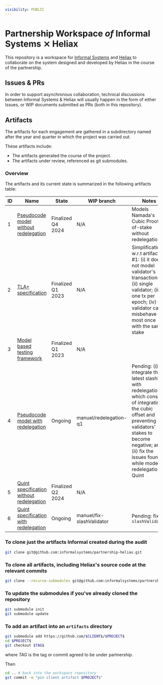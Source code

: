 ```yaml
---
visibility: PUBLIC
---
```


# Partnership Workspace _of_ Informal Systems ⨯ Heliax

This repository is a workspace for [Informal Systems](https://informal.systems/)
and [Heliax](https://heliax.dev/) to collaborate on the system designed and developed
by Heliax in the course of the partnership.

## Issues & PRs

In order to support asynchronous collaboration, technical discussions between
Informal Systems & Heliax will usually happen in the form of either Issues,
or WIP documents submitted as PRs (both in this repository).

## Artifacts

The artifacts for each engagement are gathered in a subdirectory named
after the year and quarter in which the project was carried out.

These artifacts include:

- The artifacts generated the course of the project.
- The artifacts under review, referenced as git submodules.

### Overview

The artifacts and its current state is summarized in the following artifacts table:

| ID | Name                                    | State     | WIP branch | Notes    |
| ------------------------------------------------------------- | -------------------------- | --------- | --------------- | ------------- |
| 1 | [Pseudocode model without redelegation](https://github.com/informalsystems/partnership-heliax/blob/trunk/2022/Q4/artifacts/PoS-pseudocode/PoS-model.md) | Finalized Q4 2024 | N/A | Models Namada's Cubic Proof-of-stake without redelegation |
| 2 | [TLA+ specification](https://github.com/informalsystems/partnership-heliax/tree/trunk/2023/Q1/artifacts/PoS-tla) | Finalized Q1 2023 | N/A | Simplifications w.r.t artifact #1: (i) it does not model validator's transactions; (ii) single validator; (iii) one tx per epoch; (iv) the validator can misbehave at most once with the same stake |
| 3 | [Model based testing framework](https://github.com/informalsystems/partnership-heliax/tree/trunk/2023/Q1/artifacts/PoS-mbt) | Finalized Q1 2023 | N/A | |
| 4 | [Pseudocode model with redelegation](https://github.com/informalsystems/partnership-heliax/blob/manuel/redelegation-q1/2023/Q1/artifacts/PoS-pseudocode/PoS-model-redelegation.md) | Ongoing | manuel/redelegation-q1 | Pending: (i) integrate the latest slashing with redelegation, which consists of integrating the cubic offset and preventing validators' stakes to become negative; and (ii) fix the issues found while modeling redelegation in Quint |
| 5 | [Quint specification without redelegation](https://github.com/informalsystems/partnership-heliax/blob/trunk/2023/Q2/artifacts/PoS-quint/namada.qnt) | Finalized Q2 2024 | N/A |  |
| 6 | [Quint specification with redelegation](https://github.com/informalsystems/partnership-heliax/tree/trunk/2023/Q3/artifacts/PoS-quint) | Ongoing | manuel/fix-slashValidator | Pending: fix `slashValidator` |

### To clone just the artifacts Informal created during the audit

``` sh
git clone git@github.com:informalsystems/partnership-heliax.git
```

### To clone all artifacts, including Heliax's source code at the relevant commits

``` sh
git clone --recurse-submodules git@github.com:informalsystems/partnership-heliax.git
```


### To update the submodules if you've already cloned the repository

``` sh
git submodule init
git submodule update
```

### To add an artifact into an `artifacts` directory

```sh
git submodule add https://github.com/$CLIENT$/$PROJECT$
cd $PROJECT$
git checkout $TAG$
```

where $TAG$ is the tag or commit agreed to be under partnership.

Then

```sh
cd .. # back into the workspace repository
git commit -m "pin client artifact $PROJECT$"
```
